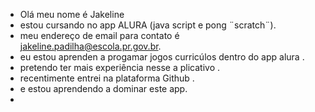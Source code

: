 - Olá meu nome é Jakeline 
- estou cursando no app ALURA (java script e pong ¨scratch¨).
- meu endereço de email para contato é jakeline.padilha@escola.pr.gov.br.
- eu estou aprenden a progamar jogos curricúlos dentro do app alura .
- pretendo ter mais experiência nesse a plicativo .
- recentimente entrei na plataforma Github .
- e estou aprendendo a dominar este app.
- 
